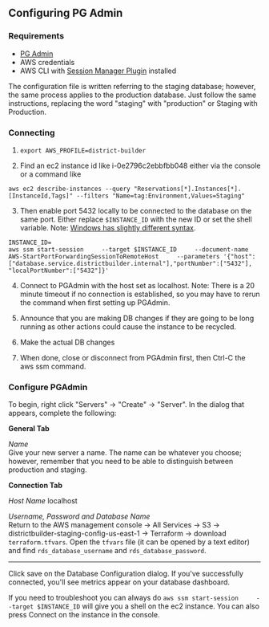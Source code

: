 ## Configuring PG Admin

### Requirements

- [PG Admin](https://www.pgadmin.org/)
- AWS credentials
- AWS CLI with [Session Manager Plugin](https://docs.aws.amazon.com/systems-manager/latest/userguide/session-manager-working-with-install-plugin.html) installed

The configuration file is written referring to the staging database; however, the same process applies to the production database. Just follow the same instructions, replacing the word "staging" with "production" or Staging with Production.


### Connecting
1. `export AWS_PROFILE=district-builder`

2. Find an ec2 instance id like i-0e2796c2ebbfbb048 either via the console or a command like

```
aws ec2 describe-instances --query "Reservations[*].Instances[*].[InstanceId,Tags]" --filters "Name=tag:Environment,Values=Staging"
```

3. Then enable port 5432 locally to be connected to the database on the same port. Either replace `$INSTANCE_ID` with the new ID or set the shell variable. Note: [Windows has slightly different syntax](https://docs.aws.amazon.com/systems-manager/latest/userguide/session-manager-working-with-sessions-start.html#sessions-remote-port-forwarding).

```
INSTANCE_ID=
aws ssm start-session     --target $INSTANCE_ID     --document-name AWS-StartPortForwardingSessionToRemoteHost     --parameters '{"host":["database.service.districtbuilder.internal"],"portNumber":["5432"], "localPortNumber":["5432"]}'
```

4. Connect to PGAdmin with the host set as localhost. Note: There is a 20 minute timeout if no connection is established, so you may have to rerun the command when first setting up PGAdmin.

5. Announce that you are making DB changes if they are going to be long running as other actions could cause the instance to be recycled.

6. Make the actual DB changes

7. When done, close or disconnect from PGAdmin first, then Ctrl-C the aws ssm command.

### Configure PGAdmin

To begin, right click "Servers" &#8594; "Create" &#8594; "Server". In the dialog that appears, complete the following:


**General Tab**

_Name_<br>
Give your new server a name. The name can be whatever you choose; however, remember that you need to be able to distinguish between production and staging.


**Connection Tab**

_Host Name_ localhost

_Username, Password and Database Name_<br>
Return to the AWS management console &#8594; All Services &#8594; S3 &#8594; districtbuilder-staging-config-us-east-1 &#8594; Terraform &#8594; download `terraform.tfvars`. Open the `tfvars` file (it can be opened by a text editor) and find `rds_database_username` and `rds_database_password`.

---

Click save on the Database Configuration dialog. If you've successfully connected, you'll see metrics appear on your database dashboard.

If you need to troubleshoot you can always do ```aws ssm start-session     --target $INSTANCE_ID``` will give you a shell on the ec2 instance. You can also press Connect on the instance in the console.